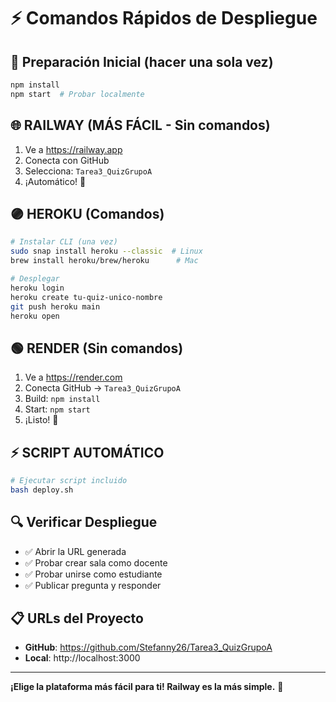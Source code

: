 # ⚡ Comandos Rápidos de Despliegue

## 🔧 Preparación Inicial (hacer una sola vez)
```bash
npm install
npm start  # Probar localmente
```

## 🌐 RAILWAY (MÁS FÁCIL - Sin comandos)
1. Ve a https://railway.app
2. Conecta con GitHub
3. Selecciona: `Tarea3_QuizGrupoA`
4. ¡Automático! 🎉

## 🟣 HEROKU (Comandos)
```bash
# Instalar CLI (una vez)
sudo snap install heroku --classic  # Linux
brew install heroku/brew/heroku      # Mac

# Desplegar
heroku login
heroku create tu-quiz-unico-nombre
git push heroku main
heroku open
```

## 🟢 RENDER (Sin comandos)
1. Ve a https://render.com
2. Conecta GitHub → `Tarea3_QuizGrupoA`
3. Build: `npm install`
4. Start: `npm start`
5. ¡Listo! 🚀

## ⚡ SCRIPT AUTOMÁTICO
```bash
# Ejecutar script incluido
bash deploy.sh
```

## 🔍 Verificar Despliegue
- ✅ Abrir la URL generada
- ✅ Probar crear sala como docente
- ✅ Probar unirse como estudiante  
- ✅ Publicar pregunta y responder

## 📋 URLs del Proyecto
- **GitHub**: https://github.com/Stefanny26/Tarea3_QuizGrupoA
- **Local**: http://localhost:3000

---
**¡Elige la plataforma más fácil para ti! Railway es la más simple.** 🎯
